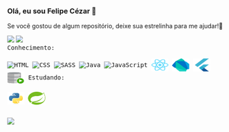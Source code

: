### Olá, eu sou Felipe Cézar 👋
<p>Se você gostou de algum repositório, deixe sua estrelinha para me ajudar!🌟</p>
<div>
  <img height="160em" src="https://github-readme-stats.vercel.app/api?username=felipecezar01&show_icons=false&theme=tokyonight&_all_commits=true&count_private=true"/>
  <img height="160em" src="https://github-readme-stats.vercel.app/api/top-langs/?username=felipecezar01&layout=compact&langs_count=16&theme=tokyonight"/>
</div>

<!-- <div>
  <img align="center" alt="Javascript" height="30" width="40" src='https://cdn.jsdelivr.net/gh/devicons/devicon/icons/javascript/javascript-original.svg'/>
  <img align="center" alt="html" height="30" width="40" src='https://cdn.jsdelivr.net/gh/devicons/devicon/icons/html5/html5-original.svg'/>
  <img align="center" alt="css" height="30" width="40" src='https://cdn.jsdelivr.net/gh/devicons/devicon/icons/css3/css3-original.svg'/>
  <img align="center" alt="sass" height="30" width="40" src='https://cdn.jsdelivr.net/gh/devicons/devicon/icons/sass/sass-original.svg'/>
</div> -->
</div>
  <div style="display: inline_block;">
  <kbd align="center">
  <kbd>Conhecimento:</kbd>
    <br />
    <br />
  <img align="center" title="HTML" alt="HTML" height="30" width="40" src='https://cdn.jsdelivr.net/gh/devicons/devicon/icons/html5/html5-original.svg'>
  <img align="center" title="CSS" alt="CSS" height="30" width="40" src='https://cdn.jsdelivr.net/gh/devicons/devicon/icons/css3/css3-original.svg'>
  <img align="center" title="SASS" alt="SASS" height="30" width="40" src='https://cdn.jsdelivr.net/gh/devicons/devicon/icons/sass/sass-original.svg'>
  <img align="center" title="Java" alt="Java" height="30" width="40" src='https://cdn.jsdelivr.net/gh/devicons/devicon/icons/java/java-original.svg'>
  <img align="center" title="JavaScript" alt="JavaScript" height="30" width="40" src='https://cdn.jsdelivr.net/gh/devicons/devicon/icons/javascript/javascript-original.svg'>
  <img align="center" title="React" alt="React" height="30" width="40" src="https://raw.githubusercontent.com/devicons/devicon/master/icons/react/react-original.svg">
  <img align="center" title="Dart" alt="Dart" height="30" width="40" src="https://raw.githubusercontent.com/devicons/devicon/master/icons/dart/dart-original.svg">
  <img align="center" title="Flutter" alt="Flutter" height="30" width="40" src="https://raw.githubusercontent.com/devicons/devicon/master/icons/flutter/flutter-original.svg">
  <img align="center" title="SQL" alt="SQL" height="30" width="40" src="https://raw.githubusercontent.com/devicons/devicon/master/icons/sqldeveloper/sqldeveloper-original.svg">  
  </kbd>
  <kbd align="center">
  <kbd>Estudando:</kbd>
    <br />
    <br /> 
<!--   <img align="center" title="NodeJS" alt="NodeJS" height="30" width="40" src="https://raw.githubusercontent.com/devicons/devicon/master/icons/nodejs/nodejs-plain.svg"> -->
  <img align="center" title="Python" alt="Python" height="30" width="40" src="https://raw.githubusercontent.com/devicons/devicon/master/icons/python/python-original.svg"> 
  <img align="center" title="Spring Boot" alt="Spring Boot" height="30" width="40" src="https://raw.githubusercontent.com/devicons/devicon/master/icons/spring/spring-original.svg">  
  </kbd>

##

<div>
  <a href="https://www.linkedin.com/in/felipecezarcruz/" target="_blank"><img src="https://img.shields.io/badge/LinkedIn-0077B5?style=for-the-badge&logo=linkedin&logoColor=white" target="_blank"></a>
</div>



